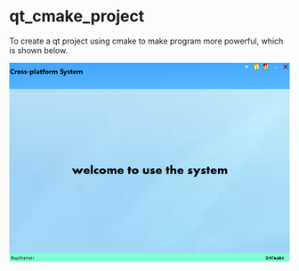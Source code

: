 # qt_cmake_project
To create a qt project using cmake to make program more powerful, which is shown below.

![qt_cmake_project](docs/images/screenshot.PNG)
